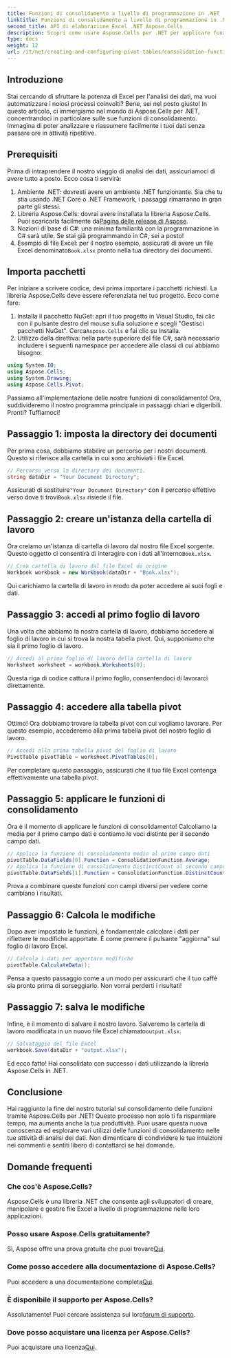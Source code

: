 ```yaml
---
title: Funzioni di consolidamento a livello di programmazione in .NET
linktitle: Funzioni di consolidamento a livello di programmazione in .NET
second_title: API di elaborazione Excel .NET Aspose.Cells
description: Scopri come usare Aspose.Cells per .NET per applicare funzioni di consolidamento a livello di programmazione. Automatizza in modo efficiente le tue attività di analisi dei dati.
type: docs
weight: 12
url: /it/net/creating-and-configuring-pivot-tables/consolidation-functions/
---
```

## Introduzione
Stai cercando di sfruttare la potenza di Excel per l'analisi dei dati, ma vuoi automatizzare i noiosi processi coinvolti? Bene, sei nel posto giusto! In questo articolo, ci immergiamo nel mondo di Aspose.Cells per .NET, concentrandoci in particolare sulle sue funzioni di consolidamento. Immagina di poter analizzare e riassumere facilmente i tuoi dati senza passare ore in attività ripetitive.
## Prerequisiti
Prima di intraprendere il nostro viaggio di analisi dei dati, assicuriamoci di avere tutto a posto. Ecco cosa ti servirà:
1. Ambiente .NET: dovresti avere un ambiente .NET funzionante. Sia che tu stia usando .NET Core o .NET Framework, i passaggi rimarranno in gran parte gli stessi.
2.  Libreria Aspose.Cells: dovrai avere installata la libreria Aspose.Cells. Puoi scaricarla facilmente da[Pagina delle release di Aspose](https://releases.aspose.com/cells/net/).
3. Nozioni di base di C#: una minima familiarità con la programmazione in C# sarà utile. Se stai già programmando in C#, sei a posto!
4. Esempio di file Excel: per il nostro esempio, assicurati di avere un file Excel denominato`Book.xlsx` pronto nella tua directory dei documenti.
## Importa pacchetti
Per iniziare a scrivere codice, devi prima importare i pacchetti richiesti. La libreria Aspose.Cells deve essere referenziata nel tuo progetto. Ecco come fare:
1.  Installa il pacchetto NuGet: apri il tuo progetto in Visual Studio, fai clic con il pulsante destro del mouse sulla soluzione e scegli "Gestisci pacchetti NuGet". Cerca`Aspose.Cells` e fai clic su Installa.
2. Utilizzo della direttiva: nella parte superiore del file C#, sarà necessario includere i seguenti namespace per accedere alle classi di cui abbiamo bisogno:
```csharp
using System.IO;
using Aspose.Cells;
using System.Drawing;
using Aspose.Cells.Pivot;
```
Passiamo all'implementazione delle nostre funzioni di consolidamento!
Ora, suddivideremo il nostro programma principale in passaggi chiari e digeribili. Pronti? Tuffiamoci!
## Passaggio 1: imposta la directory dei documenti
Per prima cosa, dobbiamo stabilire un percorso per i nostri documenti. Questo si riferisce alla cartella in cui sono archiviati i file Excel.
```csharp
// Percorso verso la directory dei documenti.
string dataDir = "Your Document Directory";
```
 Assicurati di sostituire`"Your Document Directory"` con il percorso effettivo verso dove ti trovi`Book.xlsx` risiede il file.
## Passaggio 2: creare un'istanza della cartella di lavoro
Ora creiamo un'istanza di cartella di lavoro dal nostro file Excel sorgente. Questo oggetto ci consentirà di interagire con i dati all'interno`Book.xlsx`.
```csharp
// Crea cartella di lavoro dal file Excel di origine
Workbook workbook = new Workbook(dataDir + "Book.xlsx");
```
Qui carichiamo la cartella di lavoro in modo da poter accedere ai suoi fogli e dati.
## Passaggio 3: accedi al primo foglio di lavoro
Una volta che abbiamo la nostra cartella di lavoro, dobbiamo accedere al foglio di lavoro in cui si trova la nostra tabella pivot. Qui, supponiamo che sia il primo foglio di lavoro.
```csharp
// Accedi al primo foglio di lavoro della cartella di lavoro
Worksheet worksheet = workbook.Worksheets[0];
```
Questa riga di codice cattura il primo foglio, consentendoci di lavorarci direttamente.
## Passaggio 4: accedere alla tabella pivot
Ottimo! Ora dobbiamo trovare la tabella pivot con cui vogliamo lavorare. Per questo esempio, accederemo alla prima tabella pivot del nostro foglio di lavoro.
```csharp
// Accedi alla prima tabella pivot del foglio di lavoro
PivotTable pivotTable = worksheet.PivotTables[0];
```
Per completare questo passaggio, assicurati che il tuo file Excel contenga effettivamente una tabella pivot.
## Passaggio 5: applicare le funzioni di consolidamento
Ora è il momento di applicare le funzioni di consolidamento! Calcoliamo la media per il primo campo dati e contiamo le voci distinte per il secondo campo dati.
```csharp
// Applica la funzione di consolidamento medio al primo campo dati
pivotTable.DataFields[0].Function = ConsolidationFunction.Average;
// Applica la funzione di consolidamento DistinctCount al secondo campo dati
pivotTable.DataFields[1].Function = ConsolidationFunction.DistinctCount;
```
Prova a combinare queste funzioni con campi diversi per vedere come cambiano i risultati.
## Passaggio 6: Calcola le modifiche
Dopo aver impostato le funzioni, è fondamentale calcolare i dati per riflettere le modifiche apportate. È come premere il pulsante "aggiorna" sul foglio di lavoro Excel.
```csharp
// Calcola i dati per apportare modifiche
pivotTable.CalculateData();
```
Pensa a questo passaggio come a un modo per assicurarti che il tuo caffè sia pronto prima di sorseggiarlo. Non vorrai perderti i risultati!
## Passaggio 7: salva le modifiche
 Infine, è il momento di salvare il nostro lavoro. Salveremo la cartella di lavoro modificata in un nuovo file Excel chiamato`output.xlsx`.
```csharp
// Salvataggio del file Excel
workbook.Save(dataDir + "output.xlsx");
```
Ed ecco fatto! Hai consolidato con successo i dati utilizzando la libreria Aspose.Cells in .NET.
## Conclusione
Hai raggiunto la fine del nostro tutorial sul consolidamento delle funzioni tramite Aspose.Cells per .NET! Questo processo non solo ti fa risparmiare tempo, ma aumenta anche la tua produttività. Puoi usare questa nuova conoscenza ed esplorare vari utilizzi delle funzioni di consolidamento nelle tue attività di analisi dei dati. Non dimenticare di condividere le tue intuizioni nei commenti e sentiti libero di contattarci se hai domande.
## Domande frequenti
### Che cos'è Aspose.Cells?
Aspose.Cells è una libreria .NET che consente agli sviluppatori di creare, manipolare e gestire file Excel a livello di programmazione nelle loro applicazioni.
### Posso usare Aspose.Cells gratuitamente?
 Sì, Aspose offre una prova gratuita che puoi trovare[Qui](https://releases.aspose.com).
### Come posso accedere alla documentazione di Aspose.Cells?
 Puoi accedere a una documentazione completa[Qui](https://reference.aspose.com/cells/net/).
### È disponibile il supporto per Aspose.Cells?
 Assolutamente! Puoi cercare assistenza sul loro[forum di supporto](https://forum.aspose.com/c/cells/9).
### Dove posso acquistare una licenza per Aspose.Cells?
 Puoi acquistare una licenza[Qui](https://purchase.aspose.com/buy).